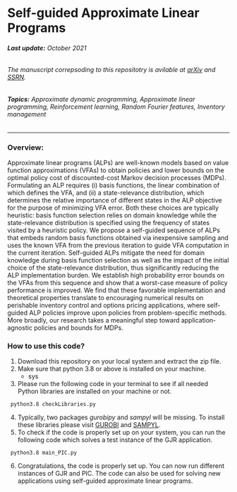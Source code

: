 # Self-guided Approximate Linear Programs
###### **Last update:** October 2021
###### The manuscript correpsoding to this repositotry is avilable at [arXiv](https://arxiv.org/abs/2001.02798) and [SSRN](https://ssrn.com/abstract=3512665).
###### **Topics:** Approximate dynamic programming, Approximate linear programming, Reinforcement learning, Random Fourier features, Inventory management
---

### Overview:
Approximate linear programs (ALPs) are well-known models based on value function approximations (VFAs) to obtain policies and lower bounds on the optimal policy cost of discounted-cost Markov decision processes (MDPs). Formulating an ALP requires (i) basis functions, the linear combination of which defines the VFA, and (ii) a state-relevance distribution, which determines the relative importance of different states in the ALP objective for the purpose of minimizing VFA error. Both these choices are typically heuristic: basis function selection relies on domain knowledge while the state-relevance distribution is specified using the frequency of states visited by a heuristic policy. We propose a self-guided sequence of ALPs that embeds random basis functions obtained via inexpensive sampling and uses the known VFA from the previous iteration to guide VFA computation in the current iteration. Self-guided ALPs mitigate the need for domain knowledge during basis function selection as well as the impact of the initial choice of the state-relevance distribution, thus significantly reducing the ALP implementation burden. We establish high probability error bounds on the VFAs from this sequence and show that a worst-case measure of policy performance is improved. We find that these favorable implementation and theoretical properties translate to encouraging numerical results on perishable inventory control and options pricing applications, where self-guided ALP policies improve upon policies from problem-specific methods. More broadly, our research takes a meaningful step toward application-agnostic policies and bounds for MDPs.

### **How to use this code?** 
 1. Download this repository on your local system and extract the zip file.
 2. Make sure that python 3.8 or above is installed on your machine.
    * sys
 3. Please run the following code in your terminal to see if all needed Python libraries are installed on your machine or not.
 ```
  python3.8 checkLibraries.py 
 ```
 4. Typically, two packages *gurobipy* and *sampyl* will be missing. To install these libraries please visit [GUROBI](https://www.gurobi.com/gurobi-and-anaconda-for-windows/) and [SAMPYL](https://github.com/mcleonard/sampyl). 
 5. To check if the code is properly set up on your system, you can run the following code which solves a test instance of the GJR application.
 ```
  python3.8 main_PIC.py
 ```
 6. Congratulations, the code is properly set up. You can now run different instances of GJR and PIC. The code can also be used for solving new applications using self-guided approximate linear programs. 

